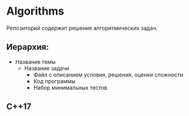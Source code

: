 # Algorithms

Репозиторий содержит решения алгоритмических задач.

## Иерархия:
* Название темы
  * Название задачи
    * Файл с описанием условия, решения, оценки сложности
    * Код программы
    * Набор минимальных тестов

## C++17
